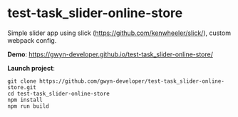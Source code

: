 # test-task_slider-online-store

Simple slider app using slick (https://github.com/kenwheeler/slick/), custom webpack config.

**Demo**:
https://gwyn-developer.github.io/test-task_slider-online-store/

**Launch project**:
```
git clone https://github.com/gwyn-developer/test-task_slider-online-store.git
cd test-task_slider-online-store
npm install
npm run build
```